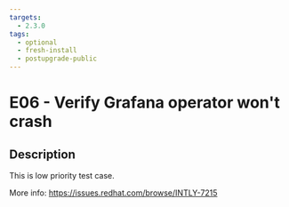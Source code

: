 ```yaml
---
targets:
  - 2.3.0
tags:
  - optional
  - fresh-install
  - postupgrade-public
---
```


# E06 - Verify Grafana operator won't crash

## Description

This is low priority test case.

More info: <https://issues.redhat.com/browse/INTLY-7215>
